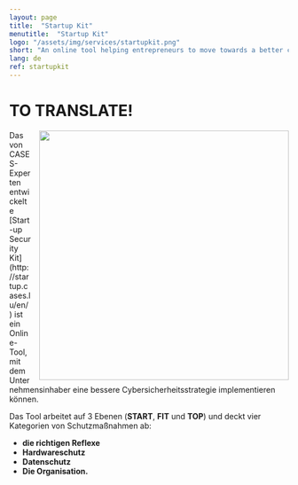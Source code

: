 ```yaml
---
layout: page
title:  "Startup Kit"
menutitle:  "Startup Kit"
logo: "/assets/img/services/startupkit.png"
short: "An online tool helping entrepreneurs to move towards a better cybersecurity strategy."
lang: de
ref: startupkit
---
```


# TO TRANSLATE!

<img class="img-border" src="{{ 'assets/img/services/startupkit.jpg' | relative_url }}" style="float:right; width:450px; margin-left: 15px;" />
Das von CASES-Experten entwickelte [Start-up Security Kit] (http://startup.cases.lu/en/) ist ein Online-Tool, mit dem Unternehmensinhaber eine bessere Cybersicherheitsstrategie implementieren können.

Das Tool arbeitet auf 3 Ebenen (**START**, **FIT** und **TOP**) und deckt vier Kategorien von Schutzmaßnahmen ab:

* **die richtigen Reflexe**
* **Hardwareschutz**
* **Datenschutz**
* **Die Organisation.**
